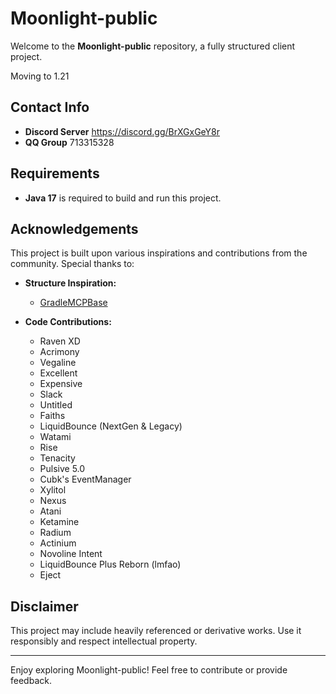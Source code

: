 # Moonlight-public

Welcome to the **Moonlight-public** repository, a fully structured client project.

Moving to 1.21

## Contact Info
- **Discord Server** https://discord.gg/BrXGxGeY8r
- **QQ Group** 713315328

## Requirements
- **Java 17** is required to build and run this project.

## Acknowledgements
This project is built upon various inspirations and contributions from the community. Special thanks to:

- **Structure Inspiration:**
  - [GradleMCPBase](https://github.com/AbyssClient/GradleMCPBase)

- **Code Contributions:**
  - Raven XD
  - Acrimony
  - Vegaline
  - Excellent
  - Expensive
  - Slack
  - Untitled
  - Faiths
  - LiquidBounce (NextGen & Legacy)
  - Watami
  - Rise
  - Tenacity
  - Pulsive 5.0
  - Cubk's EventManager
  - Xylitol
  - Nexus
  - Atani
  - Ketamine
  - Radium
  - Actinium
  - Novoline Intent
  - LiquidBounce Plus Reborn (lmfao)
  - Eject

## Disclaimer
This project may include heavily referenced or derivative works. Use it responsibly and respect intellectual property.

---

Enjoy exploring Moonlight-public! Feel free to contribute or provide feedback.
